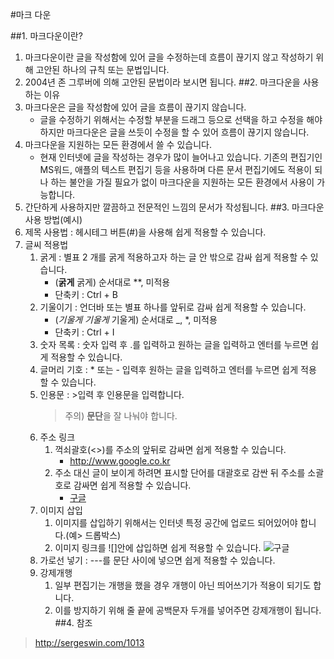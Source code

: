 #마크 다운

##1. 마크다운이란?
1. 마크다운이란 글을 작성함에 있어 글을 수정하는데 흐름이 끊기지 않고 작성하기 위해 고안된 하나의 규칙 또는 문법입니다.
2. 2004년 존 그루버에 의해 고안된 문법이라 보시면 됩니다.
##2. 마크다운을 사용하는 이유
1. 마크다운은 글을 작성함에 있어 글을 흐름이 끊기지 않습니다.
	- 글을 수정하기 위해서는 수정할 부분을 드래그 등으로 선택을 하고 수정을 해야 하지만 마크다운은 글을 쓰듯이 수정을 할 수 있어 흐름이 끊기지 않습니다.
2. 마크다운을 지원하는 모든 환경에서 쓸 수 있습니다.
	- 현재 인터넷에 글을 작성하는 경우가 많이 늘어나고 있습니다. 기존의 편집기인 MS워드, 애플의 텍스트 편집기 등을 사용하며 다른 문서 편집기에도 적용이 되나 하는 불안을 가질 필요가 없이 마크다운을 지원하는 모든 환경에서 사용이 가능합니다.
3. 간단하게 사용하지만 깔끔하고 전문적인 느낌의 문서가 작성됩니다.
##3. 마크다운 사용 방법(예시)
1. 제목 사용법 : 헤시테그 버튼(#)을 사용해 쉽게 적용할 수 있습니다.
2. 글씨 적용법
	1. 굵게 : 별표 2 개를 굵게 적용하고자 하는 글 안 밖으로 감싸 쉽게 적용할 수 있습니다.
		- (**굵게** 굵게) 순서대로 **, 미적용
		- 단축키 : Ctrl + B
	2. 기울이기 : 언더바 또는 별표 하나를 앞뒤로 감싸 쉽게 적용할 수 있습니다.
		- (_기울게_ *기울게* 기울게) 순서대로 _, *, 미적용
		- 단축키 : Ctrl + I
	3. 숫자 목록 : 숫자 입력 후 .를 입력하고 원하는 글을 입력하고 엔터를 누르면 쉽게 적용할 수 있습니다.
	4. 글머리 기호 : * 또는 - 입력후 원하는 글을 입력하고 엔터를 누르면 쉽게 적용 할 수 있습니다.
	5. 인용문 : >입력 후 인용문을 입력합니다.
		> 주의) **문단**을 잘 나눠야 합니다.
	6. 주소 링크 
		1. 꺽쇠괄호(<>)를 주소의 앞뒤로 감싸면 쉽게 적용할 수 있습니다.
			- <http://www.google.co.kr>
		2. 주소 대신 글이 보이게 하려면 표시할 단어를 대괄호로 감싼 뒤 주소를 소괄호로 감싸면 쉽게 적용할 수 있습니다.
			- [구글](http://www.google.co.kr)
	7. 이미지 삽입
		1. 이미지를 삽입하기 위해서는 인터넷 특정 공간에 업로드 되어있어야 합니다.(예> 드롭박스)
		2. 이미지 링크를 ![]안에 삽입하면 쉽게 적용할 수 있습니다.
			![구글](http://www.google.co.kr/images/srpr/logo11w.png)
	8. 가로선 넣기 : ---를 문단 사이에 넣으면 쉽게 적용할 수 있습니다.
	9. 강제개행
		1. 일부 편집기는 개행을 했을 경우 개행이 아닌 띄어쓰기가 적용이 되기도 합니다.
		2. 이를 방지하기 위해 줄 끝에 공백문자 두개를 넣어주면 강제개행이 됩니다. 
##4. 참조
><http://sergeswin.com/1013>